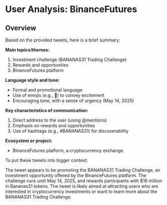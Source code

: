 # User Analysis: BinanceFutures

## Overview

Based on the provided tweets, here is a brief summary:

**Main topics/themes:**

1. Investment challenge (BANANAS31 Trading Challenge)
2. Rewards and opportunities
3. BinanceFutures platform

**Language style and tone:**

* Formal and promotional language
* Use of emojis (e.g., 🚀) to convey excitement
* Encouraging tone, with a sense of urgency (May 14, 2025)

**Key characteristics of communication:**

1. Direct address to the user (using @mentions)
2. Emphasis on rewards and opportunities
3. Use of hashtags (e.g., #BANANAS31) for discoverability

**Ecosystem or project:**

* BinanceFutures platform, a cryptocurrency exchange

To put these tweets into bigger context:

The tweet appears to be promoting the BANANAS31 Trading Challenge, an investment opportunity offered by the BinanceFutures platform. The challenge runs until May 14, 2025, and rewards participants with $16 million in Bananas31 tokens. The tweet is likely aimed at attracting users who are interested in cryptocurrency investments or want to learn more about the BANANAS31 Trading Challenge.